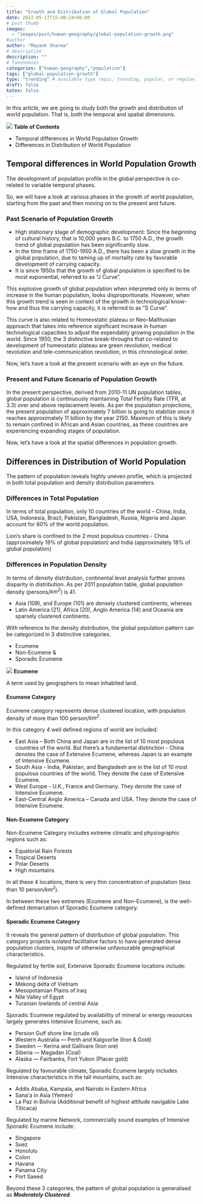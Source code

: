 ```yaml
---
title: "Growth and Distribution of Global Population"
date: 2022-05-17T15:40:24+06:00
# post thumb
images:
  - "images/post/human-geography/global-population-growth.png"
#author
author: "Mayank Sharma"
# description
description: ""
# Taxonomies
categories: ["human-geography","population"]
tags: ["global-population-growth"]
type: "trending" # available type (epic, trending, popular, or regular)
draft: false
katex: false
---
```


In this article, we are going to study both the growth and distribution of world population. That is, both the temporal and spatial dimensions. 

<div class="toc-mak">
<img src="../../images/pencil.png">
<b>Table of Contents</b>
<ul>
<li>Temporal differences in World Population Growth</li>
<li>Differences in Distribution of World Population</li>
</ul>
</div>

## Temporal differences in World Population Growth 

The development of population profile in the global perspective is co-related to variable temporal phases. 

So, we will have a look at various phases in the growth of world population, starting from the past and then moving on to the present and future. 

### Past Scenario of Population Growth

* High stationary stage of demographic development: Since the beginning of cultural history, that is 10,000 years B.C. to 1750 A.D., the growth trend of global population has been significantly slow. 
* In the time frame of 1750-1950 A.D., there has been a slow growth in the global population, due to taming up of mortality rate by favorable development of carrying capacity. 
* It is since 1950s that the growth of global population is specified to be most exponential, referred to as “J Curve”. 

This explosive growth of global population when interpreted only in terms of increase in the human population, looks disproportionate. However, when this growth trend is seen in context of the growth in technological know-how and thus the carrying capacity, it is referred to as “S Curve”. 

This curve is also related to Homeostatic plateau or Neo-Malthusian approach that takes into reference significant increase in human technological capacities to adjust the expendably growing population in the world. Since 1950, the 3 distinctive break-throughs that co-related to development of homeostatic plateau are green revolution, medical revolution and tele-communication revolution, in this chronological order.

Now, let’s have a look at the present scenario with an eye on the future. 

### Present and Future Scenario of Population Growth

In the present perspective, derived from 2010-11 UN population tables, global population is continuously maintaining Total Fertility Rate (TFR, at 3.3) over and above replacement levels. As per the population projections, the present population of approximately 7 billion is going to stabilize once it reaches approximately 11 billion by the year 2150. Maximum of this is likely to remain confined in African and Asian countries, as these countries are experiencing expanding stages of population.

Now, let’s have a look at the spatial differences in population growth. 


## Differences in Distribution of World Population

The pattern of population reveals highly uneven profile, which is projected in both total population and density distribution parameters.

### Differences in Total Population 

In terms of total population, only 10 countries of the world – China, India, USA, Indonesia, Brazil, Pakistan, Bangladesh, Russia, Nigeria and Japan account for 60% of the world population. 

Lion’s share is confined to the 2 most populous countries - China (approximately 19% of global population) and India (approximately 18% of global population)

### Differences in Population Density

In terms of density distribution, continental level analysis further proves disparity in distribution. 
As per 2011 population table, global population density (persons/<var>km<sup>2</sup></var>) is 41. 
* Asia (108), and Europe (101) are densely clustered continents, whereas 
* Latin America (21), Africa (20), Anglo America (14) and Oceania are sparsely clustered continents.

With reference to the density distribution, the global population pattern can be categorized in 3 distinctive categories.
* Ecumene
* Non-Ecumene &
* Sporadic Ecumene

<div class="toc-mak">
  <img src="../../../images/pencil.png">
  <b>Ecumene</b><br>

A term used by geographers to mean inhabited land.
</div>

#### Ecumene Category

Ecumene category represents dense clustered location, with population density of more than 100 person/<var>km<sup>2</sup></var>. 

In this category 4 well defined regions of world are included:
* East Asia – Both China and Japan are in the list of 10 most populous countries of the world. But there’s a fundamental distinction - China denotes the case of Extensive Ecumene, whereas Japan is an example of Intensive Ecumene.
* South Asia - India, Pakistan, and Bangladesh are in the list of 10 most populous countries of the world. They denote the case of Extensive Ecumene. 
* West Europe - U.K., France and Germany. They denote the case of Intensive Ecumene.
* East-Central Anglo America – Canada and USA. They denote the case of Intensive Ecumene.

#### Non-Ecumene Category

Non-Ecumene Category includes extreme climatic and physiographic regions such as:
* Equatorial Rain Forests
* Tropical Deserts
* Polar Deserts 
* High mountains

In all these 4 locations, there is very thin concentration of population (less than 10 person/<var>km<sup>2</sup></var>). 

In between these two extremes (Ecumene and Non-Ecumene), is the well-defined demarcation of Sporadic Ecumene category.

#### Sporadic Ecumene Category

It reveals the general pattern of distribution of global population. This category projects isolated facilitative factors to have generated dense population clusters, inspite of otherwise unfavourable geographical characteristics. 

Regulated by fertile soil, Extensive Sporadic Ecumene locations include:
* Island of Indonesia
* Mekong delta of Vietnam
* Mesopotamian Plains of Iraq
* Nile Valley of Egypt
* Turanian lowlands of central Asia

Sporadic Ecumene regulated by availability of mineral or energy resources largely generates Intensive Ecumene, such as:
* Persion Gulf shore line (crude oil)
* Western Australia — Perth and Kalgoorlie (Iron & Gold)
* Sweden — Kerina and Gallivare (Iron ore)
* Siberia — Magadan (Coal)
* Alaska — Fairbanks, Fort Yukon (Placer gold) 

Regulated by favourable climate, Sporadic Ecumene largely includes Intensive characteristics in the tall mountains, such as:
* Addis Ababa, Kampala, and Nairobi in Eastern Africa
* Sana'a in Asia (Yemen)
* La Paz in Bolivia (Additional benefit of highest attitude navigable Lake Titicaca) 

Regulated by marine Network, commercially sound examples of Intensive Sporadic Ecumene include:
* Singapore 
* Suez
* Honolulu		
* Colon
* Havana		
* Panama City
* Port Saeed

Beyond these 3 categories, the pattern of global population is generalised as ***Moderately Clustered***.
